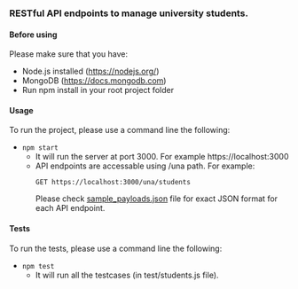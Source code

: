 ### RESTful API endpoints to manage university students.

#### Before using
Please make sure that you have:
- Node.js installed (https://nodejs.org/)
- MongoDB (https://docs.mongodb.com)
- Run npm install in your root project folder


#### Usage
To run the project, please use a command line the following:
* `npm start`
    * It will run the server at port 3000. For example https://localhost:3000
    * API endpoints are accessable using /una path. For example:
      ```
      GET https://localhost:3000/una/students
      ```
      Please check [sample_payloads.json](sample_payloads.json) file for exact JSON format for each API endpoint. 

#### Tests
To run the tests, please use a command line the following:
* `npm test`
    * It will run all the testcases (in test/students.js file).
